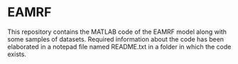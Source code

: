 # EAMRF
This repository contains the MATLAB code of the EAMRF model along with some samples of datasets.
Required information about the code has been elaborated in a notepad file named README.txt in a folder in which the code exists.
